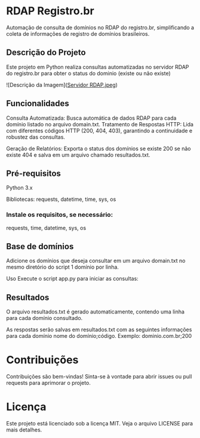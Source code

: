 # RDAP Registro.br

Automação de consulta de domínios no RDAP do registro.br, simplificando a coleta de informações de registro de domínios brasileiros.

## Descrição do Projeto
Este projeto em Python realiza consultas automatizadas no servidor RDAP do registro.br para obter o status do dominio (existe ou não existe)

![Descrição da Imagem]([Servidor RDAP.jpeg](https://github.com/airton-git/rdap-registro-br/blob/main/Servidor%20RDAP.jpeg))


## Funcionalidades
Consulta Automatizada: Busca automática de dados RDAP para cada domínio listado no arquivo domain.txt.
Tratamento de Respostas HTTP: Lida com diferentes códigos HTTP (200, 404, 403), garantindo a continuidade e robustez das consultas.

Geração de Relatórios: Exporta o status dos domínios se existe 200 se não existe 404 e salva em um arquivo chamado resultados.txt.

## Pré-requisitos
Python 3.x

Bibliotecas: requests, datetime, time, sys, os

### Instale os requisitos, se necessário:

requests, time, datetime, sys, os

## Base de domínios
Adicione os domínios que deseja consultar em um arquivo domain.txt no mesmo diretório do script 1 domínio por linha.

Uso
Execute o script app.py para iniciar as consultas:

## Resultados
O arquivo resultados.txt é gerado automaticamente, contendo uma linha para cada domínio consultado.

As respostas serão salvas em resultados.txt com as seguintes informações para cada domínio nome do domínio;código.
Exemplo: dominio.com.br;200

# Contribuições
Contribuições são bem-vindas! Sinta-se à vontade para abrir issues ou pull requests para aprimorar o projeto.

# Licença
Este projeto está licenciado sob a licença MIT. Veja o arquivo LICENSE para mais detalhes.

